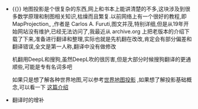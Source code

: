 - {{}}
  地图投影是个很复杂的东西,网上和书本上能讲清楚的不多,这块涉及到很多数学原理和制图相关知识,枯燥而且繁复.以前网络上有一个很好的教程,即 MapProjection_ ,作者是 Carlos A. Furuti,图文并茂,特别详细,但是从19年开始网站没有维护,已经无法访问了,我最近从 archive.org 上把老版本的介绍下载了下来,准备进行翻译和整理,实际也就是先机翻在改改,肯定会有部分偏差和翻译错误,全文是第一人称,翻译中没有做修改
  
  机翻用DeepL和搜狗,虽然DeepL吹的很厉害,但是大部分时候搜狗翻译的更通顺些,可能是专有名词多吧
  
  如果只是想了解各种世界地图,可以参考[世界地图投影](http://michaelminn.net/tutorials/gis-projections-world/)  ,如果想了解投影基础概念,可以看一下 [这篇介绍](http://michaelminn.net/tutorials/gis-projections/index.html)
- 翻译时的增补